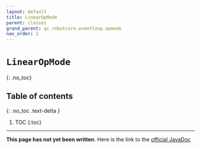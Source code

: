 ```yaml
---
layout: default
title: LinearOpMode
parent: classes
grand_parent: qc.robotcore.eventloop.opmode
nav_order: 2
---
```

# `LinearOpMode`
{: .no_toc}

## Table of contents
{: .no_toc .text-delta }

1. TOC
{:toc}
---
**This page has not yet been written**. Here is the link to the [official JavaDoc](https://ftctechnh.github.io/ftc_app/doc/javadoc/com/qualcomm/robotcore/eventloop/opmode/LinearOpMode.html)
        